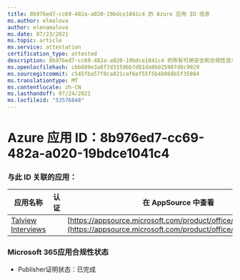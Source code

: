 ```yaml
---
title: 8b976ed7-cc69-482a-a020-19bdce1041c4 的 Azure 应用 ID 信息
ms.author: elmalova
author: elenamalova
ms.date: 07/23/2021
ms.topic: article
ms.service: attestation
certification_type: attested
description: 8b976ed7-cc69-482a-a020-19bdce1041c4 的所有可用安全和合规性信息。
ms.openlocfilehash: cbb689e3a8f7d3159bb7d81da8b025907d8c9929
ms.sourcegitcommit: c545fba57f8ca821caf6ef55f5b4b068b5f35984
ms.translationtype: MT
ms.contentlocale: zh-CN
ms.lasthandoff: 07/24/2021
ms.locfileid: "53576848"
---
```

# <a name="azure-app-id-8b976ed7-cc69-482a-a020-19bdce1041c4"></a>Azure 应用 ID：8b976ed7-cc69-482a-a020-19bdce1041c4


### <a name="apps-associated-with-this-id"></a>与此 ID 关联的应用：
| **应用名称** | **认证** | **在 AppSource 中查看** |
|--------------|---------------|-----------------------|
| [Talview Interviews](https://docs.microsoft.com/microsoft-365-app-certification/forward/WA200002437) |  | [https://appsource.microsoft.com/product/office/WA200002437](https://appsource.microsoft.com/product/office/WA200002437) |

### <a name="microsoft-365-app-compliance-status"></a>Microsoft 365应用合规性状态
- Publisher证明状态：已完成
